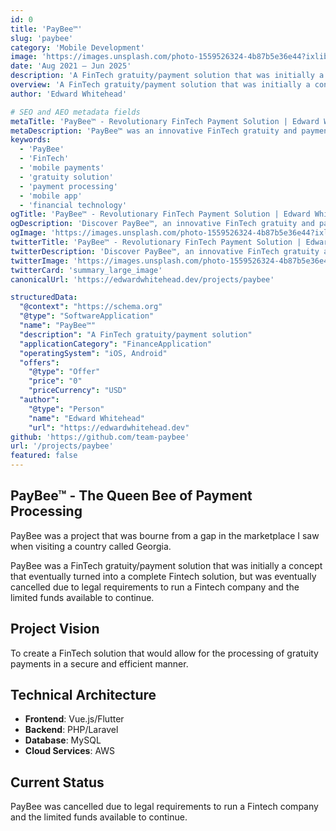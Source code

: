 ```yaml
---
id: 0
title: 'PayBee™'
slug: 'paybee'
category: 'Mobile Development'
image: 'https://images.unsplash.com/photo-1559526324-4b87b5e36e44?ixlib=rb-4.0.3&auto=format&fit=crop&w=720&q=80'
date: 'Aug 2021 – Jun 2025'
description: 'A FinTech gratuity/payment solution that was initially a concept that eventually turned into a complete Fintech solution, but was eventually cancelled due to legal requirements to run a Fintech company and the limited funds available to continue.'
overview: 'A FinTech gratuity/payment solution that was initially a concept.'
author: 'Edward Whitehead'

# SEO and AEO metadata fields
metaTitle: 'PayBee™ - Revolutionary FinTech Payment Solution | Edward Whitehead'
metaDescription: 'PayBee™ was an innovative FinTech gratuity and payment solution developed by Edward Whitehead. A complete mobile payment ecosystem that was ahead of its time.'
keywords:
  - 'PayBee'
  - 'FinTech'
  - 'mobile payments'
  - 'gratuity solution'
  - 'payment processing'
  - 'mobile app'
  - 'financial technology'
ogTitle: 'PayBee™ - Revolutionary FinTech Payment Solution | Edward Whitehead'
ogDescription: 'Discover PayBee™, an innovative FinTech gratuity and payment solution developed by Edward Whitehead. A complete mobile payment ecosystem that was ahead of its time.'
ogImage: 'https://images.unsplash.com/photo-1559526324-4b87b5e36e44?ixlib=rb-4.0.3&auto=format&fit=crop&w=720&q=80'
twitterTitle: 'PayBee™ - Revolutionary FinTech Payment Solution | Edward Whitehead'
twitterDescription: 'Discover PayBee™, an innovative FinTech gratuity and payment solution developed by Edward Whitehead. A complete mobile payment ecosystem that was ahead of its time.'
twitterImage: 'https://images.unsplash.com/photo-1559526324-4b87b5e36e44?ixlib=rb-4.0.3&auto=format&fit=crop&w=720&q=80'
twitterCard: 'summary_large_image'
canonicalUrl: 'https://edwardwhitehead.dev/projects/paybee'

structuredData:
  "@context": "https://schema.org"
  "@type": "SoftwareApplication"
  "name": "PayBee™"
  "description": "A FinTech gratuity/payment solution"
  "applicationCategory": "FinanceApplication"
  "operatingSystem": "iOS, Android"
  "offers":
    "@type": "Offer"
    "price": "0"
    "priceCurrency": "USD"
  "author":
    "@type": "Person"
    "name": "Edward Whitehead"
    "url": "https://edwardwhitehead.dev"
github: 'https://github.com/team-paybee'
url: '/projects/paybee'
featured: false
---
```


## PayBee™ - The Queen Bee of Payment Processing

PayBee was a project that was bourne from a gap in the marketplace I saw when visiting a country called Georgia.

PayBee was a FinTech gratuity/payment solution that was initially a concept that eventually turned into a complete Fintech solution, but was eventually cancelled due to legal requirements to run a Fintech company and the limited funds available to continue.

## Project Vision

To create a FinTech solution that would allow for the processing of gratuity payments in a secure and efficient manner.

## Technical Architecture

- **Frontend**: Vue.js/Flutter
- **Backend**: PHP/Laravel
- **Database**: MySQL
- **Cloud Services**: AWS

## Current Status

PayBee was cancelled due to legal requirements to run a Fintech company and the limited funds available to continue.
